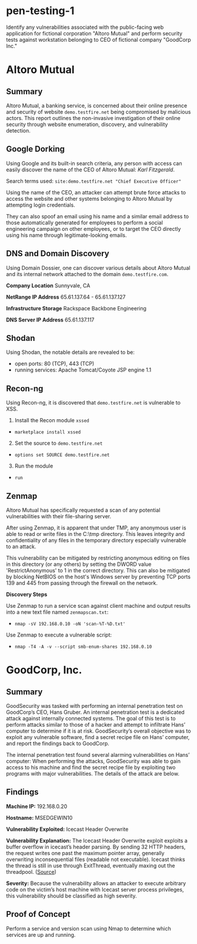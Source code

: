 # pen-testing-1
Identify any vulnerabilities associated with the public-facing web application for fictional corporation "Altoro Mutual" and perform security tests against workstation belonging to CEO of fictional company "GoodCorp Inc."

# Altoro Mutual

## Summary
Altoro Mutual, a banking service, is concerned about their online presence and security of website `demo.testfire.net` being compromised by malicious actors. This report outlines the non-invasive investigation of their online security through website enumeration, discovery, and vulnerability detection. 

## Google Dorking
Using Google and its built-in search criteria, any person with access can easily discover the name of the CEO of Altoro Mutual: *Karl Fitzgerald*. 

Search terms used:
`site:demo.testfire.net "Chief Executive Officer"`

Using the name of the CEO, an attacker can attempt brute force attacks to access the website and other systems belonging to Altoro Mutual by attempting login credentials.

They can also spoof an email using his name and a similar email address to those automatically generated for employees to perform a social engineering campaign on other employees, or to target the CEO directly using his name through legitimate-looking emails.

## DNS and Domain Discovery
Using Domain Dossier, one can discover various details about Altoro Mutual and its internal network attached to the domain `demo.testfire.com`.

**Company Location**
Sunnyvale, CA

**NetRange IP Address**
65.61.137.64 - 65.61.137.127

**Infrastructure Storage**
Rackspace Backbone Engineering

**DNS Server IP Address**
65.61.137.117

## Shodan

Using Shodan, the notable details are revealed to be:
* open ports: 80 (TCP), 443 (TCP)
* running services: Apache Tomcat/Coyote JSP engine 1.1

## Recon-ng

Using Recon-ng, it is discovered that `demo.testfire.net` is vulnerable to XSS.

1. Install the Recon module `xssed`
  * `marketplace install xssed`
2. Set the source to `demo.testfire.net`
  * `options set SOURCE demo.testfire.net`
3. Run the module 
  * `run`

## Zenmap

Altoro Mutual has specifically requested a scan of any potential vulnerabilities with their file-sharing server.

After using Zenmap, it is apparent that under TMP, any anonymous user is able to read or write files in the C:\tmp directory. This leaves integrity and confidentiality of any files in the temporary directory especially vulnerable to an attack.

This vulnerability can be mitigated by restricting anonymous editing on files in this directory (or any others) by setting the DWORD value 'RestrictAnonymous' to 1 in the correct directory. This can also be mitigated by blocking NetBIOS on the host's Windows server by preventing TCP ports 139 and 445 from passing through the firewall on the network.

**Discovery Steps**

Use Zenmap to run a service scan against client machine and output results into a new text file named `zenmapscan.txt`:
* `nmap -sV 192.168.0.10 -oN 'scan-%T-%D.txt'`

Use Zenmap to execute a vulnerable script:
* `nmap -T4 -A -v --script smb-enum-shares 192.168.0.10`

# GoodCorp, Inc.

## Summary

GoodSecurity was tasked with performing an internal penetration test on GoodCorp’s CEO, Hans Gruber. An internal penetration test is a dedicated attack against internally connected systems. The goal of this test is to perform attacks similar to those of a hacker and attempt to infiltrate Hans’ computer to determine if it is at risk. GoodSecurity’s overall objective was to exploit any vulnerable software, find a secret recipe file on Hans’ computer, and report the findings back to GoodCorp.

The internal penetration test found several alarming vulnerabilities on Hans’ computer: When performing the attacks, GoodSecurity was able to gain access to his machine and find the secret recipe file by exploiting two programs with major vulnerabilities. The details of the attack are below.

## Findings

**Machine IP:**
192.168.0.20

**Hostname:**
MSEDGEWIN10

**Vulnerability Exploited:**
Icecast Header Overwrite

**Vulnerability Explanation:**
The Icecast Header Overwrite exploit exploits a buffer overflow in icecast’s header parsing. By sending 32 HTTP headers, the request writes one past the maximum pointer array, generally overwriting inconsequential files (readable not executable). Icecast thinks the thread is still in use through ExitThread, eventually maxing out the threadpool. ([Source](https://www.rapid7.com/db/modules/exploit/windows/http/icecast_header/))

**Severity:**
Because the vulnerability allows an attacker to execute arbitrary code on the victim’s host machine with Icecast server process privileges, this vulnerability should be classified as high severity.

## Proof of Concept

Perform a service and version scan using Nmap to determine which services are up and running.
